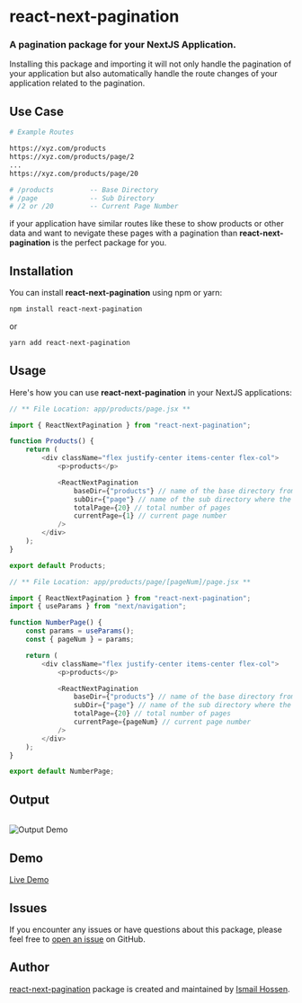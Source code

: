 # react-next-pagination

### A pagination package for your NextJS Application.

Installing this package and importing it will not only handle the pagination of your application but also automatically handle the route changes of your application related to the pagination.

## Use Case

```bash
# Example Routes

https://xyz.com/products
https://xyz.com/products/page/2
...
https://xyz.com/products/page/20

# /products         -- Base Directory
# /page             -- Sub Directory
# /2 or /20         -- Current Page Number
```

if your application have similar routes like these to show products or other data and want to nevigate these pages with a pagination than **react-next-pagination** is the perfect package for you.

## Installation

You can install **react-next-pagination** using npm or yarn:

```bash
npm install react-next-pagination
```

or

```bash
yarn add react-next-pagination
```

## Usage

Here's how you can use **react-next-pagination** in your NextJS applications:

```javascript
// ** File Location: app/products/page.jsx **

import { ReactNextPagination } from "react-next-pagination";

function Products() {
    return (
        <div className="flex justify-center items-center flex-col">
            <p>products</p>

            <ReactNextPagination
                baseDir={"products"} // name of the base directory from where pagination starts
                subDir={"page"} // name of the sub directory where the pagination will lead to
                totalPage={20} // total number of pages
                currentPage={1} // current page number
            />
        </div>
    );
}

export default Products;
```

```javascript
// ** File Location: app/products/page/[pageNum]/page.jsx **

import { ReactNextPagination } from "react-next-pagination";
import { useParams } from "next/navigation";

function NumberPage() {
    const params = useParams();
    const { pageNum } = params;

    return (
        <div className="flex justify-center items-center flex-col">
            <p>products</p>

            <ReactNextPagination
                baseDir={"products"} // name of the base directory from where pagination starts
                subDir={"page"} // name of the sub directory where the pagination will lead to
                totalPage={20} // total number of pages
                currentPage={pageNum} // current page number
            />
        </div>
    );
}

export default NumberPage;
```

## Output

######

![Output Demo](https://awesomescreenshot.s3.amazonaws.com/image/4345048/43702053-0465b8c5d808e21d6efffebc3cd809bf.gif?X-Amz-Algorithm=AWS4-HMAC-SHA256&X-Amz-Credential=AKIAJSCJQ2NM3XLFPVKA%2F20231020%2Fus-east-1%2Fs3%2Faws4_request&X-Amz-Date=20231020T060844Z&X-Amz-Expires=28800&X-Amz-SignedHeaders=host&X-Amz-Signature=77839fe1f64b2cae6cb9504e7ac5cfc51c89b6eba52c90594522439dcf0a0ed4)

## Demo

[Live Demo](https://server-side-pagination-one.vercel.app/products)

## Issues

If you encounter any issues or have questions about this package, please feel free to [open an issue](https://github.com/ihossen016/react-next-pagination/issues) on GitHub.

## Author

[react-next-pagination](https://github.com/ihossen016/react-next-pagination) package is created and maintained by [Ismail Hossen](https://github.com/ihossen016).
